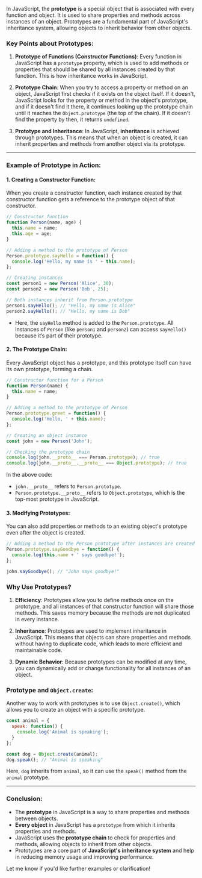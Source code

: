 In JavaScript, the **prototype** is a special object that is associated with every function and object. It is used to share properties and methods across instances of an object. Prototypes are a fundamental part of JavaScript's inheritance system, allowing objects to inherit behavior from other objects.

### Key Points about Prototypes:

1. **Prototype of Functions (Constructor Functions)**:
   Every function in JavaScript has a `prototype` property, which is used to add methods or properties that should be shared by all instances created by that function. This is how inheritance works in JavaScript.

2. **Prototype Chain**:
   When you try to access a property or method on an object, JavaScript first checks if it exists on the object itself. If it doesn't, JavaScript looks for the property or method in the object's prototype, and if it doesn't find it there, it continues looking up the prototype chain until it reaches the `Object.prototype` (the top of the chain). If it doesn't find the property by then, it returns `undefined`.

3. **Prototype and Inheritance**:
   In JavaScript, **inheritance** is achieved through prototypes. This means that when an object is created, it can inherit properties and methods from another object via its prototype.

---

### Example of Prototype in Action:

#### 1. **Creating a Constructor Function**:

When you create a constructor function, each instance created by that constructor function gets a reference to the prototype object of that constructor.

```javascript
// Constructor function
function Person(name, age) {
  this.name = name;
  this.age = age;
}

// Adding a method to the prototype of Person
Person.prototype.sayHello = function() {
  console.log('Hello, my name is ' + this.name);
};

// Creating instances
const person1 = new Person('Alice', 30);
const person2 = new Person('Bob', 25);

// Both instances inherit from Person.prototype
person1.sayHello(); // "Hello, my name is Alice"
person2.sayHello(); // "Hello, my name is Bob"
```

- Here, the `sayHello` method is added to the `Person.prototype`. All instances of `Person` (like `person1` and `person2`) can access `sayHello()` because it’s part of their prototype.

#### 2. **The Prototype Chain**:

Every JavaScript object has a prototype, and this prototype itself can have its own prototype, forming a chain.

```javascript
// Constructor function for a Person
function Person(name) {
  this.name = name;
}

// Adding a method to the prototype of Person
Person.prototype.greet = function() {
  console.log('Hello, ' + this.name);
};

// Creating an object instance
const john = new Person('John');

// Checking the prototype chain
console.log(john.__proto__ === Person.prototype); // true
console.log(john.__proto__.__proto__ === Object.prototype); // true
```

In the above code:
- `john.__proto__` refers to `Person.prototype`.
- `Person.prototype.__proto__` refers to `Object.prototype`, which is the top-most prototype in JavaScript.

#### 3. **Modifying Prototypes**:

You can also add properties or methods to an existing object's prototype even after the object is created.

```javascript
// Adding a method to the Person prototype after instances are created
Person.prototype.sayGoodbye = function() {
  console.log(this.name + ' says goodbye!');
};

john.sayGoodbye(); // "John says goodbye!"
```

### Why Use Prototypes?

1. **Efficiency**:
   Prototypes allow you to define methods once on the prototype, and all instances of that constructor function will share those methods. This saves memory because the methods are not duplicated in every instance.

2. **Inheritance**:
   Prototypes are used to implement inheritance in JavaScript. This means that objects can share properties and methods without having to duplicate code, which leads to more efficient and maintainable code.

3. **Dynamic Behavior**:
   Because prototypes can be modified at any time, you can dynamically add or change functionality for all instances of an object.

### Prototype and `Object.create`:

Another way to work with prototypes is to use `Object.create()`, which allows you to create an object with a specific prototype.

```javascript
const animal = {
  speak: function() {
    console.log('Animal is speaking');
  }
};

const dog = Object.create(animal);
dog.speak(); // "Animal is speaking"
```

Here, `dog` inherits from `animal`, so it can use the `speak()` method from the `animal` prototype.

---

### Conclusion:

- The **prototype** in JavaScript is a way to share properties and methods between objects.
- **Every object** in JavaScript has a `prototype` from which it inherits properties and methods.
- JavaScript uses the **prototype chain** to check for properties and methods, allowing objects to inherit from other objects.
- Prototypes are a core part of **JavaScript's inheritance system** and help in reducing memory usage and improving performance.

Let me know if you'd like further examples or clarification!